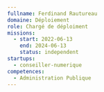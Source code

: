 ```yaml
---
fullname: Ferdinand Rautureau
domaine: Déploiement
role: Chargé de déploiment
missions:
  - start: 2022-06-13
    end: 2024-06-13
    status: independent
startups:
  - conseiller-numerique
competences:
  - Administration Publique
---
```

